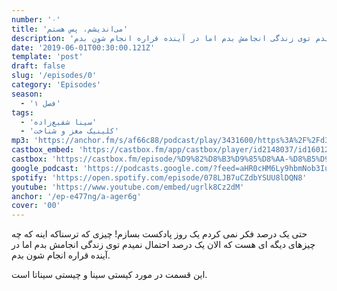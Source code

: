```yaml
---
number: '۰'
title: 'می‌اندیشم، پس هستم'
description: 'حتی یک درصد فکر نمی کردم یک روز پادکست بسازم! چیزی که ترسناکه اینه که چه چیزهای دیگه ای هست که الان یک درصد احتمال نمیدم توی زندگی انجامش بدم اما در آینده قراره انجام شون بدم.'
date: '2019-06-01T00:30:00.121Z'
template: 'post'
draft: false
slug: '/episodes/0'
category: 'Episodes'
season:
  - 'فصل ۱'
tags:
  - 'سینا شفیع‌زاده'
  - 'کلینیک مغز و شناخت'
mp3: 'https://anchor.fm/s/af66c88/podcast/play/3431600/https%3A%2F%2Fd3ctxlq1ktw2nl.cloudfront.net%2Fproduction%2F2019-5-1%2F16263824-44100-2-86d7d377643b8.mp3'
castbox_embed: 'https://castbox.fm/app/castbox/player/id2148037/id160129180'
castbox: 'https://castbox.fm/episode/%D9%82%D8%B3%D9%85%D8%AA-%D8%B5%D9%81%D8%B1%3A-%D9%85%DB%8C%E2%80%8C%D8%A7%D9%86%D8%AF%DB%8C%D8%B4%D9%85%D8%8C-%D9%BE%D8%B3-%D9%87%D8%B3%D8%AA%D9%85-id2148037-id160129180'
google_podcast: 'https://podcasts.google.com/?feed=aHR0cHM6Ly9hbmNob3IuZm0vcy9hZjY2Yzg4L3BvZGNhc3QvcnNz&episode=Y2I0ZDc2NDgtYzJmMS0xZTdkLWNkZGItZjYyOGMzNjU2ZDlh'
spotify: 'https://open.spotify.com/episode/078LJB7uCZdbYSUU8lDQN8'
youtube: 'https://www.youtube.com/embed/ugrlk8Cz2dM'
anchor: '/ep-e477ng/a-ager6g'
cover: '00'
---
```


حتی یک درصد فکر نمی کردم یک روز پادکست بسازم! چیزی که ترسناکه اینه که چه چیزهای دیگه ای هست که الان یک درصد احتمال نمیدم توی زندگی انجامش بدم اما در آینده قراره انجام شون بدم.

این قسمت در مورد کیستی سینا و چیستی سیناتا است.
